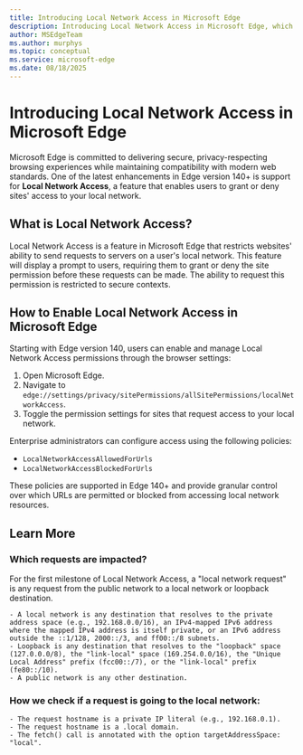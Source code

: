 ```yaml
---
title: Introducing Local Network Access in Microsoft Edge
description: Introducing Local Network Access in Microsoft Edge, which provides users the ability to grant or deny sites' access to your local network.
author: MSEdgeTeam
ms.author: murphys
ms.topic: conceptual
ms.service: microsoft-edge
ms.date: 08/18/2025
---
```


# Introducing Local Network Access in Microsoft Edge

Microsoft Edge is committed to delivering secure, privacy-respecting browsing experiences while maintaining compatibility with modern web standards. One of the latest enhancements in Edge version 140+ is support for **Local Network Access**, a feature that enables users to grant or deny sites' access to your local network.

## What is Local Network Access?

Local Network Access is a feature in Microsoft Edge that restricts websites' ability to send requests to servers on a user's local network.  This feature will display a prompt to users, requiring them to grant or deny the site permission before these requests can be made. The ability to request this permission is restricted to secure contexts.

## How to Enable Local Network Access in Microsoft Edge

Starting with Edge version 140, users can enable and manage Local Network Access permissions through the browser settings:

1. Open Microsoft Edge.
2. Navigate to `edge://settings/privacy/sitePermissions/allSitePermissions/localNetworkAccess`.
3. Toggle the permission settings for sites that request access to your local network.

Enterprise administrators can configure access using the following policies:
   - `LocalNetworkAccessAllowedForUrls`
   - `LocalNetworkAccessBlockedForUrls`

These policies are supported in Edge 140+ and provide granular control over which URLs are permitted or blocked from accessing local network resources.

## Learn More
### Which requests are impacted?
For the first milestone of Local Network Access, a "local network request" is any request from the public network to a local network or loopback destination.

    - A local network is any destination that resolves to the private address space (e.g., 192.168.0.0/16), an IPv4-mapped IPv6 address where the mapped IPv4 address is itself private, or an IPv6 address outside the ::1/128, 2000::/3, and ff00::/8 subnets.
    - Loopback is any destination that resolves to the "loopback" space (127.0.0.0/8), the "link-local" space (169.254.0.0/16), the "Unique Local Address" prefix (fcc00::/7), or the "link-local" prefix (fe80::/10).
    - A public network is any other destination.

### How we check if a request is going to the local network:
    - The request hostname is a private IP literal (e.g., 192.168.0.1).
    - The request hostname is a .local domain.
    - The fetch() call is annotated with the option targetAddressSpace: "local".
